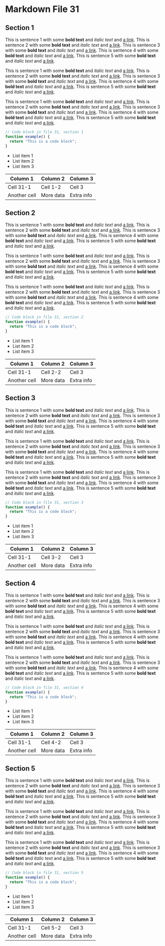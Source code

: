 # Markdown File 31


## Section 1

This is sentence 1 with some **bold text** and *italic text* and [a link](https://example.com/31/1/1/1). This is sentence 2 with some **bold text** and *italic text* and [a link](https://example.com/31/1/1/2). This is sentence 3 with some **bold text** and *italic text* and [a link](https://example.com/31/1/1/3). This is sentence 4 with some **bold text** and *italic text* and [a link](https://example.com/31/1/1/4). This is sentence 5 with some **bold text** and *italic text* and [a link](https://example.com/31/1/1/5). 

This is sentence 1 with some **bold text** and *italic text* and [a link](https://example.com/31/1/2/1). This is sentence 2 with some **bold text** and *italic text* and [a link](https://example.com/31/1/2/2). This is sentence 3 with some **bold text** and *italic text* and [a link](https://example.com/31/1/2/3). This is sentence 4 with some **bold text** and *italic text* and [a link](https://example.com/31/1/2/4). This is sentence 5 with some **bold text** and *italic text* and [a link](https://example.com/31/1/2/5). 

This is sentence 1 with some **bold text** and *italic text* and [a link](https://example.com/31/1/3/1). This is sentence 2 with some **bold text** and *italic text* and [a link](https://example.com/31/1/3/2). This is sentence 3 with some **bold text** and *italic text* and [a link](https://example.com/31/1/3/3). This is sentence 4 with some **bold text** and *italic text* and [a link](https://example.com/31/1/3/4). This is sentence 5 with some **bold text** and *italic text* and [a link](https://example.com/31/1/3/5). 

```javascript
// Code block in file 31, section 1
function example() {
  return "This is a code block";
}
```

- List item 1
- List item 2
- List item 3

| Column 1 | Column 2 | Column 3 |
| -------- | -------- | -------- |
| Cell 31-1 | Cell 1-2 | Cell 3 |
| Another cell | More data | Extra info |


## Section 2

This is sentence 1 with some **bold text** and *italic text* and [a link](https://example.com/31/2/1/1). This is sentence 2 with some **bold text** and *italic text* and [a link](https://example.com/31/2/1/2). This is sentence 3 with some **bold text** and *italic text* and [a link](https://example.com/31/2/1/3). This is sentence 4 with some **bold text** and *italic text* and [a link](https://example.com/31/2/1/4). This is sentence 5 with some **bold text** and *italic text* and [a link](https://example.com/31/2/1/5). 

This is sentence 1 with some **bold text** and *italic text* and [a link](https://example.com/31/2/2/1). This is sentence 2 with some **bold text** and *italic text* and [a link](https://example.com/31/2/2/2). This is sentence 3 with some **bold text** and *italic text* and [a link](https://example.com/31/2/2/3). This is sentence 4 with some **bold text** and *italic text* and [a link](https://example.com/31/2/2/4). This is sentence 5 with some **bold text** and *italic text* and [a link](https://example.com/31/2/2/5). 

This is sentence 1 with some **bold text** and *italic text* and [a link](https://example.com/31/2/3/1). This is sentence 2 with some **bold text** and *italic text* and [a link](https://example.com/31/2/3/2). This is sentence 3 with some **bold text** and *italic text* and [a link](https://example.com/31/2/3/3). This is sentence 4 with some **bold text** and *italic text* and [a link](https://example.com/31/2/3/4). This is sentence 5 with some **bold text** and *italic text* and [a link](https://example.com/31/2/3/5). 

```javascript
// Code block in file 31, section 2
function example() {
  return "This is a code block";
}
```

- List item 1
- List item 2
- List item 3

| Column 1 | Column 2 | Column 3 |
| -------- | -------- | -------- |
| Cell 31-1 | Cell 2-2 | Cell 3 |
| Another cell | More data | Extra info |


## Section 3

This is sentence 1 with some **bold text** and *italic text* and [a link](https://example.com/31/3/1/1). This is sentence 2 with some **bold text** and *italic text* and [a link](https://example.com/31/3/1/2). This is sentence 3 with some **bold text** and *italic text* and [a link](https://example.com/31/3/1/3). This is sentence 4 with some **bold text** and *italic text* and [a link](https://example.com/31/3/1/4). This is sentence 5 with some **bold text** and *italic text* and [a link](https://example.com/31/3/1/5). 

This is sentence 1 with some **bold text** and *italic text* and [a link](https://example.com/31/3/2/1). This is sentence 2 with some **bold text** and *italic text* and [a link](https://example.com/31/3/2/2). This is sentence 3 with some **bold text** and *italic text* and [a link](https://example.com/31/3/2/3). This is sentence 4 with some **bold text** and *italic text* and [a link](https://example.com/31/3/2/4). This is sentence 5 with some **bold text** and *italic text* and [a link](https://example.com/31/3/2/5). 

This is sentence 1 with some **bold text** and *italic text* and [a link](https://example.com/31/3/3/1). This is sentence 2 with some **bold text** and *italic text* and [a link](https://example.com/31/3/3/2). This is sentence 3 with some **bold text** and *italic text* and [a link](https://example.com/31/3/3/3). This is sentence 4 with some **bold text** and *italic text* and [a link](https://example.com/31/3/3/4). This is sentence 5 with some **bold text** and *italic text* and [a link](https://example.com/31/3/3/5). 

```javascript
// Code block in file 31, section 3
function example() {
  return "This is a code block";
}
```

- List item 1
- List item 2
- List item 3

| Column 1 | Column 2 | Column 3 |
| -------- | -------- | -------- |
| Cell 31-1 | Cell 3-2 | Cell 3 |
| Another cell | More data | Extra info |


## Section 4

This is sentence 1 with some **bold text** and *italic text* and [a link](https://example.com/31/4/1/1). This is sentence 2 with some **bold text** and *italic text* and [a link](https://example.com/31/4/1/2). This is sentence 3 with some **bold text** and *italic text* and [a link](https://example.com/31/4/1/3). This is sentence 4 with some **bold text** and *italic text* and [a link](https://example.com/31/4/1/4). This is sentence 5 with some **bold text** and *italic text* and [a link](https://example.com/31/4/1/5). 

This is sentence 1 with some **bold text** and *italic text* and [a link](https://example.com/31/4/2/1). This is sentence 2 with some **bold text** and *italic text* and [a link](https://example.com/31/4/2/2). This is sentence 3 with some **bold text** and *italic text* and [a link](https://example.com/31/4/2/3). This is sentence 4 with some **bold text** and *italic text* and [a link](https://example.com/31/4/2/4). This is sentence 5 with some **bold text** and *italic text* and [a link](https://example.com/31/4/2/5). 

This is sentence 1 with some **bold text** and *italic text* and [a link](https://example.com/31/4/3/1). This is sentence 2 with some **bold text** and *italic text* and [a link](https://example.com/31/4/3/2). This is sentence 3 with some **bold text** and *italic text* and [a link](https://example.com/31/4/3/3). This is sentence 4 with some **bold text** and *italic text* and [a link](https://example.com/31/4/3/4). This is sentence 5 with some **bold text** and *italic text* and [a link](https://example.com/31/4/3/5). 

```javascript
// Code block in file 31, section 4
function example() {
  return "This is a code block";
}
```

- List item 1
- List item 2
- List item 3

| Column 1 | Column 2 | Column 3 |
| -------- | -------- | -------- |
| Cell 31-1 | Cell 4-2 | Cell 3 |
| Another cell | More data | Extra info |


## Section 5

This is sentence 1 with some **bold text** and *italic text* and [a link](https://example.com/31/5/1/1). This is sentence 2 with some **bold text** and *italic text* and [a link](https://example.com/31/5/1/2). This is sentence 3 with some **bold text** and *italic text* and [a link](https://example.com/31/5/1/3). This is sentence 4 with some **bold text** and *italic text* and [a link](https://example.com/31/5/1/4). This is sentence 5 with some **bold text** and *italic text* and [a link](https://example.com/31/5/1/5). 

This is sentence 1 with some **bold text** and *italic text* and [a link](https://example.com/31/5/2/1). This is sentence 2 with some **bold text** and *italic text* and [a link](https://example.com/31/5/2/2). This is sentence 3 with some **bold text** and *italic text* and [a link](https://example.com/31/5/2/3). This is sentence 4 with some **bold text** and *italic text* and [a link](https://example.com/31/5/2/4). This is sentence 5 with some **bold text** and *italic text* and [a link](https://example.com/31/5/2/5). 

This is sentence 1 with some **bold text** and *italic text* and [a link](https://example.com/31/5/3/1). This is sentence 2 with some **bold text** and *italic text* and [a link](https://example.com/31/5/3/2). This is sentence 3 with some **bold text** and *italic text* and [a link](https://example.com/31/5/3/3). This is sentence 4 with some **bold text** and *italic text* and [a link](https://example.com/31/5/3/4). This is sentence 5 with some **bold text** and *italic text* and [a link](https://example.com/31/5/3/5). 

```javascript
// Code block in file 31, section 5
function example() {
  return "This is a code block";
}
```

- List item 1
- List item 2
- List item 3

| Column 1 | Column 2 | Column 3 |
| -------- | -------- | -------- |
| Cell 31-1 | Cell 5-2 | Cell 3 |
| Another cell | More data | Extra info |

